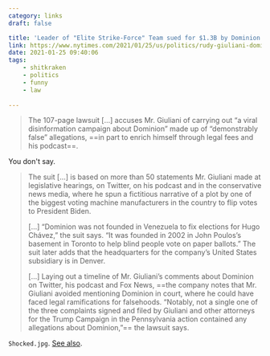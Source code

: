 ```yaml
---
category: links
draft: false

title: 'Leader of "Elite Strike-Force" Team sued for $1.3B by Dominion Voting Systems.'
link: https://www.nytimes.com/2021/01/25/us/politics/rudy-giuliani-dominion-trump.html
date: 2021-01-25 09:40:06
tags:
    - shitkraken
    - politics
    - funny
    - law
    
---
```


> The 107-page lawsuit [...] accuses Mr. Giuliani of carrying out “a viral disinformation campaign about Dominion” made up of “demonstrably false” allegations, ==in part to enrich himself through legal fees and his podcast==.

You don't say.

> The suit [...] is based on more than 50 statements Mr. Giuliani made at legislative hearings, on Twitter, on his podcast and in the conservative news media, where he spun a fictitious narrative of a plot by one of the biggest voting machine manufacturers in the country to flip votes to President Biden.
> 
> [...] “Dominion was not founded in Venezuela to fix elections for Hugo Chávez,” the suit says. “It was founded in 2002 in John Poulos’s basement in Toronto to help blind people vote on paper ballots.” The suit later adds that the headquarters for the company’s United States subsidiary is in Denver.
> 
> [...] Laying out a timeline of Mr. Giuliani’s comments about Dominion on Twitter, his podcast and Fox News, ==the company notes that Mr. Giuliani avoided mentioning Dominion in court, where he could have faced legal ramifications for falsehoods. “Notably, not a single one of the three complaints signed and filed by Giuliani and other attorneys for the Trump Campaign in the Pennsylvania action contained any allegations about Dominion,”== the lawsuit says.

`Shocked.jpg`. [See also](/links/c2b0a280986e50b3a242e556e495e26d).
